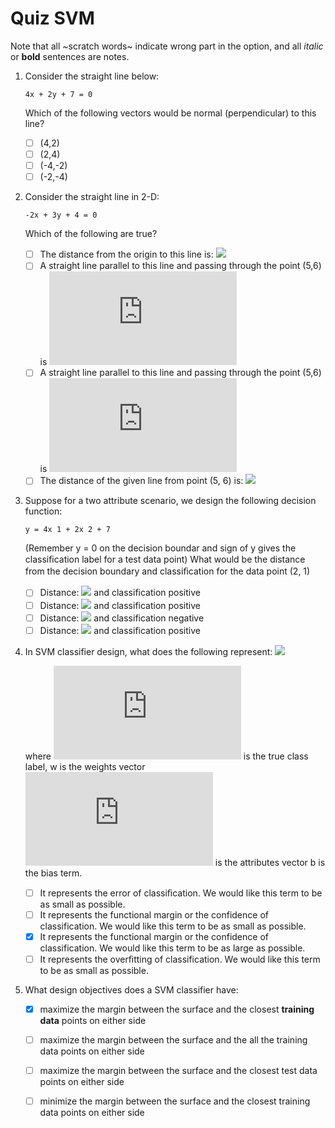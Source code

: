 # Quiz SVM

Note that all ~scratch words~ indicate wrong part in the option, and all
_italic_ or __bold__ sentences are notes.

1.  Consider the straight line below:

        4x + 2y + 7 = 0
        
    Which of the following vectors would be normal (perpendicular) to this line?
    
    -   [ ] (4,2)
    -   [ ] (2,4)
    -   [ ] (-4,-2)
    -   [ ] (-2,-4)

2.  Consider the straight line in 2-D:

        -2x + 3y + 4 = 0
    
    Which of the following are true?
    
    -   [ ] The distance from the origin to this line is: ![](http://latex.codecogs.com/svg.latex?\frac{4}{\sqrt{13}})
    -   [ ] A straight line parallel to this line and passing through the point (5,6) is ![](http://latex.codecogs.com/svg.latex?-2x+3y-8=0)
    -   [ ] A straight line parallel to this line and passing through the point (5,6) is ![](http://latex.codecogs.com/svg.latex?-2x+3y+8=0)
    -   [ ] The distance of the given line from point (5, 6) is: ![](http://latex.codecogs.com/svg.latex?\frac{12}{\sqrt{13}})

3.  Suppose for a two attribute scenario, we design the following decision function:

        y = 4x 1 + 2x 2 + 7
    
    (Remember y = 0 on the decision boundar and sign of y gives the classiﬁcation label for a test data point) What would be the distance from the decision boundary and classiﬁcation for the data point (2, 1)

    - [ ] Distance: ![](http://latex.codecogs.com/svg.latex?\frac{17}{\sqrt{20}}) and classification positive
    - [ ] Distance: ![](http://latex.codecogs.com/svg.latex?\frac{17}{\sqrt{10}}) and classification positive
    - [ ] Distance: ![](http://latex.codecogs.com/svg.latex?\frac{17}{\sqrt{20}}) and classification negative
    - [ ] Distance: ![](http://latex.codecogs.com/svg.latex?\frac{17}{4}) and classification positive

4.  In SVM classifier design, what does the following represent: ![](http://latex.codecogs.com/svg.latex?y_i(w^Tx_i+b))

    where ![](http://latex.codecogs.com/svg.latex?y_i) is the true class label, w is the weights vector ![](http://latex.codecogs.com/svg.latex?x_i) is the attributes vector b is the bias term.
    
    -   [ ] It represents the error of classiﬁcation. We would like this term to be as small as possible.
    -   [ ] It represents the functional margin or the confidence of classification. We would like this term to be as small as possible.
    -   [X] It represents the functional margin or the confidence of classification. We would like this term to be as large as possible. 
    -   [ ] It represents the overﬁtting of classification. We would like this term to be as small as possible.

5.  What design objectives does a SVM classifier have:

    -   [X] maximize the margin between the surface and the closest __training data__ points on either side 
    -   [ ] maximize the margin between the surface and the all the training data points on either side
    -   [ ] maximize the margin between the surface and the closest test data points on either side 
    -   [ ] minimize the margin between the surface and the closest training data points on either side














